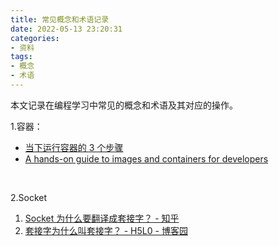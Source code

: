 ```yaml
---
title: 常见概念和术语记录
date: 2022-05-13 23:20:31
categories:
- 资料
tags:
- 概念
- 术语
---
```


本文记录在编程学习中常见的概念和术语及其对应的操作。

<!--more-->

1.容器：

- [当下运行容器的 3 个步骤](https://linux.cn/article-14584-1.html?utm_source=qqmail&utm_medium=qqmail)
- [A hands-on guide to images and containers for developers](https://opensource.com/article/22/5/guide-containers-images)

</br>

2.Socket
1. [Socket 为什么要翻译成套接字？ - 知乎](https://www.zhihu.com/question/21383903)
2. [套接字为什么叫套接字？ - H5L0 - 博客园](https://www.cnblogs.com/h5l0/p/15114948.html#:~:text=%E5%A5%97%E6%8E%A5%E5%AD%97%E7%9A%84%E6%A0%B9%E6%BA%90,%E7%9F%A5%E4%B9%8E%E7%94%A8%E6%88%B7%E7%9A%84%E5%9B%9E%E7%AD%94%EF%BC%89%E3%80%82)

</br>


